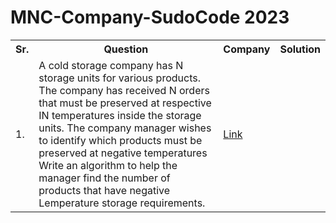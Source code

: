 # MNC-Company-SudoCode 2023


<table>
 <tr>
  <th>Sr.</th>
  <th>Question</th>
  <th>Company</th>
  <th>Solution</th>
 </tr>
 
 
 <tr> 
   <td>1.</td> 
   <td>A cold storage company has N storage units for various products. The company has received N orders that must be preserved at respective IN temperatures inside the storage units. The company manager wishes to identify which products must be preserved at negative temperatures Write an algorithm to help the manager find the number of products that have negative Lemperature storage requirements.</td>
   <td><a href ="https://github.com/chandrakant22/MNC-Company-SudoCode/tree/main/code1">Link</a></td>
 </tr>
  

  
</table>
